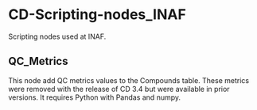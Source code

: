 # CD-Scripting-nodes_INAF
 Scripting nodes used at INAF.

 ## QC_Metrics
 This node add QC metrics values to the Compounds table. These metrics were removed with the release of CD 3.4 but were available in prior versions.
 It requires Python with Pandas and numpy.





